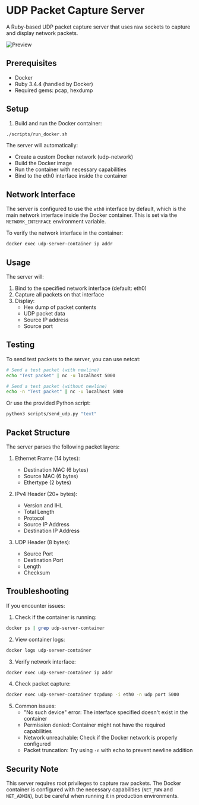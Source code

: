 # UDP Packet Capture Server

A Ruby-based UDP packet capture server that uses raw sockets to capture and display network packets.

![Preview](https://res.cloudinary.com/dj7y9zirl/image/upload/v1750254417/udp_packet_parser.png)

## Prerequisites

- Docker
- Ruby 3.4.4 (handled by Docker)
- Required gems: pcap, hexdump

## Setup

1. Build and run the Docker container:

```bash
./scripts/run_docker.sh
```

The server will automatically:

- Create a custom Docker network (udp-network)
- Build the Docker image
- Run the container with necessary capabilities
- Bind to the eth0 interface inside the container

## Network Interface

The server is configured to use the `eth0` interface by default, which is the main network interface inside the Docker container. This is set via the `NETWORK_INTERFACE` environment variable.

To verify the network interface in the container:

```bash
docker exec udp-server-container ip addr
```

## Usage

The server will:

1. Bind to the specified network interface (default: eth0)
2. Capture all packets on that interface
3. Display:
   - Hex dump of packet contents
   - UDP packet data
   - Source IP address
   - Source port

## Testing

To send test packets to the server, you can use netcat:

```bash
# Send a test packet (with newline)
echo "Test packet" | nc -u localhost 5000

# Send a test packet (without newline)
echo -n "Test packet" | nc -u localhost 5000
```

Or use the provided Python script:

```bash
python3 scripts/send_udp.py "text"
```

## Packet Structure

The server parses the following packet layers:

1. Ethernet Frame (14 bytes):
   - Destination MAC (6 bytes)
   - Source MAC (6 bytes)
   - Ethertype (2 bytes)

2. IPv4 Header (20+ bytes):
   - Version and IHL
   - Total Length
   - Protocol
   - Source IP Address
   - Destination IP Address

3. UDP Header (8 bytes):
   - Source Port
   - Destination Port
   - Length
   - Checksum

## Troubleshooting

If you encounter issues:

1. Check if the container is running:

```bash
docker ps | grep udp-server-container
```

2. View container logs:

```bash
docker logs udp-server-container
```

3. Verify network interface:

```bash
docker exec udp-server-container ip addr
```

4. Check packet capture:

```bash
docker exec udp-server-container tcpdump -i eth0 -n udp port 5000
```

5. Common issues:
   - "No such device" error: The interface specified doesn't exist in the container
   - Permission denied: Container might not have the required capabilities
   - Network unreachable: Check if the Docker network is properly configured
   - Packet truncation: Try using `-n` with echo to prevent newline addition

## Security Note

This server requires root privileges to capture raw packets. The Docker container is configured with the necessary capabilities (`NET_RAW` and `NET_ADMIN`), but be careful when running it in production environments.
